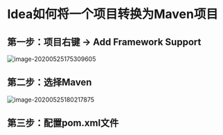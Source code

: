 # Idea如何将一个项目转换为Maven项目

## 第一步：项目右键 -> Add Framework Support

![image-20200525175309605](https://typora-1301192342.cos.ap-guangzhou.myqcloud.com/img/20200525175311.png)

## 第二步：选择Maven

![image-20200525180217875](https://typora-1301192342.cos.ap-guangzhou.myqcloud.com/img/20200525180219.png)

## 第三步：配置pom.xml文件

